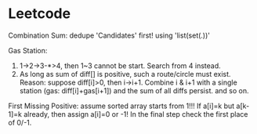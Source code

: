 Leetcode
========
Combination Sum: dedupe 'Candidates' first! using 'list(set(.))'

Gas Station: 
1. 1->2->3-*>4, then 1~3 cannot be start. Search from 4 instead.
2. As long as sum of diff[] is positive, such a route/circle must exist.
   Reason: suppose diff[i]>0, then i->i+1. Combine i & i+1 with a single station (gas: diff[i]+gas[i+1]) and the sum of all diffs persist. and so on. 

First Missing Positive: assume sorted array starts from 1!!!
If a[i]=k but a[k-1]=k already, then assign a[i]=0 or -1! In the final step check the first place of 0/-1.
